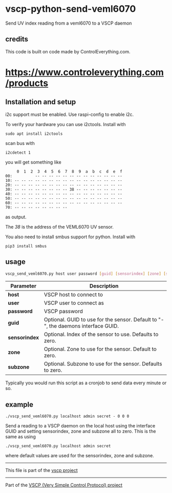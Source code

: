 # vscp-python-send-veml6070
Send UV index reading from a veml6070 to a VSCP daemon 

## credits

This code is built on code made by ControlEverything.com.
# https://www.controleverything.com/products

## Installation and setup

i2c support must be enabled. Use raspi-config to enable i2c.

To verify your hardware you can use i2ctools. Install with

```
sudo apt install i2ctools
```

scan bus with

```
i2cdetect 1
```

you will get something like

```
     0  1  2  3  4  5  6  7  8  9  a  b  c  d  e  f
00:          -- -- -- -- -- -- -- -- -- -- -- -- -- 
10: -- -- -- -- -- -- -- -- -- -- -- -- -- -- -- -- 
20: -- -- -- -- -- -- -- -- -- -- -- -- -- -- -- -- 
30: -- -- -- -- -- -- -- -- 38 -- -- -- -- -- -- -- 
40: -- -- -- -- -- -- -- -- -- -- -- -- -- -- -- -- 
50: -- -- -- -- -- -- -- -- -- -- -- -- -- -- -- -- 
60: -- -- -- -- -- -- -- -- -- -- -- -- -- -- -- -- 
70: -- -- -- -- -- -- -- -- 

```

as output.

The _38_ is the address of the VEML6070 UV sensor.

You also need to install smbus support for python. Install with

```
pip3 install smbus
```

## usage

```bash
vscp_send_veml6070.py host user password [guid] [sensorindex] [zone] [subzone]
```

| Parameter | Description |
|----------|-------------|
| **host**     | VSCP host to connect to |
| **user**     | VSCP user to connect as |
| **password** | VSCP password |
| **guid**     | Optional. GUID to use for the sensor. Default to "-", the daemons interface GUID. |
| **sensorindex** | Optional. Index of the sensor to use. Defaults to zero. |
| **zone**     | Optional. Zone to use for the sensor. Default to zero. |
| **subzone**  | Optional. Subzone to use for the sensor. Defaults to zero. |

Typically you would run this script as a cronjob to send data every minute or so.


## example

```
./vscp_send_veml6070.py localhost admin secret - 0 0 0
```

Send a reading to a VSCP daemon on the local host using the interface GUID and setting sensorindex, zone and subzone all to zero. This is the same as using

```
./vscp_send_veml6070.py localhost admin secret
```

where default values are used for the sensorindex, zone and subzone.

---

This file is part of the [vscp project](https://www.vscp.org)

---

Part of the [VSCP (Very Simple Control Protocol) project](https://www.vscp.org)